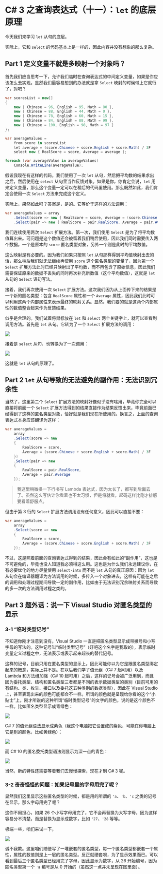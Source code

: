 # C# 3 之查询表达式（十一）：`let` 的底层原理

今天我们来学习 `let` 从句的底层。

实际上，它和 `select` 的代码基本上是一样的，因此内容并没有想象的那么复杂。

## Part 1 定义变量不就是多映射一个对象吗？

首先我们应当思考一下，允许我们临时在查询表达式的中间定义变量，如果是你应该怎么去实现。显然我们最容易想到的办法就是拿 `Select` 映射的时候带上它就行了，对吧？

```csharp
var scoresList = new[]
{
    new { Chinese = 96, English = 95, Math = 80 },
    new { Chinese = 88, English = 44, Math = 0 },
    new { Chinese = 78, English = 60, Math = 15 },
    new { Chinese = 84, English = 88, Math = 99 },
    new { Chinese = 100, English = 98, Math = 97 }
};

var averageValues =
    from score in scoresList
    let average = (score.Chinese + score.English + score.Math) / 3F
    select new { RealScore = score, Average = average };

foreach (var averageValue in averageValues)
    Console.WriteLine(averageValue);
```

假设我现在有这样的代码。我们使用了一次 `let` 从句，然后把平均数的结果求出之后，然后使用在 `select` 从句里当作反馈对象。如果是你，你肯定会说，`let` 用来定义变量，那么这个变量一定可以在稍后的代码里使用。那么既然如此，我们肯定会使用一次 `Select` 方法来完成这个定义。

实际上，果然如此吗？答案是，是的。它等价于这样的方法调用：

```csharp
var averageValues = array
    .Select(score => new { RealScore = score, Average = (score.Chinese + score.English + score.Math) / 3F })
    .Select(pair => new { RealScore = pair.RealScore, Average = pair.Average });
```

我们连续使用两次 `Select` 扩展方法。第一次，我们使用 `Select` 是为了将平均数值算出来。可问题是这个数值还会被留着我们稍后使用，因此我们同时需要传入两个数据，一个是原本的 `score` 匿名类型对象，另外一个则是此时的平均数值。

这么映射是有必要的。因为我们如果只按照 `let` 从句那样得到平均值映射出去的话，那么稍后我们就无法继续再使用 `score` 这个匿名类型的变量了，因为第一个 `Select` 扩展方法此时已经只映射出了平均数，而不再包含了原始信息，因此我们需要保证原来的数据不丢失的同时再次补充新数值（这个平均数值），这就是 `let` 从句的 `Select` 语句写法。

接着，我们再次使用一次 `Select` 扩展方法。这次我们因为从上面传下来的结果是一个新的匿名类型：包含 `RealScore` 属性和一个 `Average` 属性，因此我们此时可以利用这两个内部属性来表示最终的映射关系。显然，我们要的就是这两个内部属性的数值整合起来作为反馈结果。

似乎是合理的。我们试着将鼠标放在 `let` 和 `select` 两个关键字上，就可以查看到调用方法。首先是 `let` 从句。它转为了一个 `Select` 扩展方法的调用：

![](pic/107/107-01.png)

接着是 `select` 从句，也转换为了一次调用：

![](pic/107/107-02.png)

这就是 `let` 从句的原理了。

## Part 2 `let` 从句导致的无法避免的副作用：无法识别冗余性

当然了，这里第二个 `Select` 扩展方法的映射好像似乎没有啥用，毕竟你完全可以直接将前面一个 `Select` 扩展方法得到的结果直接作为结果反馈出来，毕竟前面已经得到了这样的匿名类型对象，恰好就是我们现在所使用的。换言之，上面的查询表达式本身应该翻译为这样：

```csharp
var averageValues =
    array
    .Select(score => new
    {
        RealScore = score,
        Average = (score.Chinese + score.English + score.Math) / 3F
    })
    .Select(pair => new
    {
        RealScore = pair.RealScore,
        Average = pair.Average
    });
```

> 我这里稍微换一下行书写 Lambda 表达式，因为太长了，都写到后面去了。虽然这么写估计你看着也不太习惯，但是将就看，起码这样比刚才排版要看着舒服点。

但由于第 3 行的 `Select` 扩展方法调用没有任何意义，因此可以直接不要：

```csharp
var averageValues =
    array
    .Select(score => new
    {
        RealScore = score,
        Average = (score.Chinese + score.English + score.Math) / 3F
    });
```

不过，这是照着前面的查询表达式得到的结果，因此会有如此的“副作用”，这也是不可避免的，毕竟也没人知道我必须得这么用。这也是为什么我们永远建议你，在有必要优化的地方尽量使用 `select-into` 而不是 `let` 从句的真正原因：因为 `let` 从句会在编译器翻译为方法调用的时候，多传入一个对象进去，这样有可能在之后的调用和处理过程期间导致一定的副作用，比如由于无法识别冗余映射关系而导致的多一次的方法调用过程之类的。

## Part 3 题外话：说一下 Visual Studio 对匿名类型的显示

### 3-1 “临时类型记号”

不知道你刚才注意到没有，Visual Studio 一直是把匿名类型显示成带撇号和小写字母的写法的。这种记号叫“临时类型记号”（好吧这个名字是我取的），表示临时变量定义过程之中，无法表示或表示起来超长的替代记号。

这样的记号，目前只用在匿名类型的显示上，因此可能你以为它是跟匿名类型绑定起来的概念，实际上并不是。在以后我们学了值元组（C# 7 起可用）以及 Lambda 和方法组加强（C# 10 起可用）之后，这样的记号会被广泛用到，而且因为委托类型、结构和匿名类型三者都是不同的表示数据类型的类别（目前可用的有结构、类、枚举、接口以及委托这五种类别的数据类型），因此在 Visual Studio 上，甚至表现出来的颜色可能都会不一样。所谓的颜色就是呈现给你看的这个“小贴士”上，刚才所说的这种所谓“临时类型记号”的文字的颜色，说的是这个颜色不一样。比如匿名类型显示成青绿色：

![](pic/107/107-03.png)

C# 7 的值元组语法显示成紫色（我这个电脑把它设置成的紫色，可能在你电脑上它是别的颜色，比如黄绿色）：

![](pic/107/107-04.png)

而 C# 10 的匿名委托类型语法则显示为深一点的青色：

![](pic/107/107-05.png)

当然，新的特性还需要等着我们去慢慢探索，现在才到 C# 3 呢。

### 3-2 奇奇怪怪的问题：如果记号里的字母用完了呢？

显然我们这里显示这些匿名类型的时候，都是用的所谓的 `'a`、`'b`、`'c` 之类的记号在显示，那么字母用完了呢？

这你不用担心，如果 26 个小写字母用完了，它不会再替换为大写字母，因为这样容易分不清楚，而是替换为显示成数字，比如 `'27`、`'28` 等等。

极端一些，咱们来试一下。

![](pic/107/107-06.png)

诚不我欺。这里咱们随便写了一堆嵌套的匿名类型，每一个匿名类型都嵌套一个属性，属性的数值则是上一层的匿名类型。反正就硬套呗，为了显示效果而已。可以看到最后三个匿名类型已经用完了字母，因此显示为数字，从 26 开始编号，因为匿名类型第一个 `'a` 编号是从 0 开始的（虽然这一点并未呈现在图里面）。
